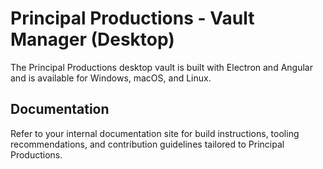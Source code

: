 # Principal Productions - Vault Manager (Desktop)

The Principal Productions desktop vault is built with Electron and Angular and is available for Windows, macOS, and Linux.

## Documentation

Refer to your internal documentation site for build instructions, tooling recommendations, and contribution guidelines tailored to Principal Productions.
